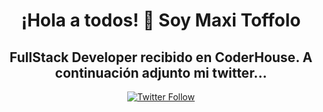 
<div id="header" align="center">
     <h1 align="center"> ¡Hola a todos! 👋 Soy Maxi Toffolo</h1>
     <h2 align="center">FullStack Developer recibido en CoderHouse. A continuación adjunto mi twitter... </h2>
</div> 
<div id="badges" align="center">
<a href=https://twitter.com/maxitof>
      <img alt="Twitter Follow" src="https://img.shields.io/twitter/follow/maxitof?style=social">
</a>
</div>

